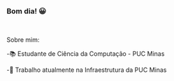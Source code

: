 ### Bom dia! 😀

&nbsp;
&nbsp;

Sobre mim:



-📚 Estudante de Ciência da Computação - PUC Minas

-🏫 Trabalho atualmente na Infraestrutura da PUC Minas
